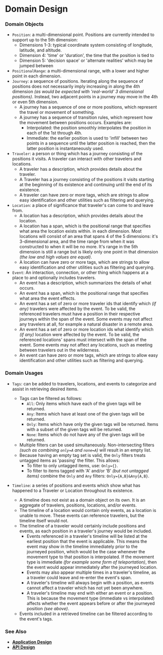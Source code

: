 # Domain Design

### Domain Objects

- `Position`: a multi-dimensional point. Positions are currently intended to
support up to the 5th dimension:
   - Dimensions 1-3: typical coordinate system consisting of longitude,
   latitude, and altitude.
   - Dimension 4: 'time' or 'duration', the time that the position is tied to
   - Dimension 5: 'decision space' or 'alternate realities' which may be
   jumped between
- `PositionalRange`: a multi-dimensional range, with a lower and higher point
in each dimension.
- `Journey`: a sequence of positions. Iterating along the sequence of positions
does not necessarily imply increasing in along the 4th dimension _(as would be
expected with 'real-world' 3 dimensional positions)_. Instead, two adjacent
points in a journey may move in the 4th or even 5th dimension.
  - A journey has a sequence of one or more positions, which represent the
  travel or movement of something.
  - A journey has a sequence of transition rules, which represent how the
  movement between positions occurs. Examples are:
     - Interpolated: the position smoothly interpolates the position in each of
     the 1st through 4th.
     - Immediate: the earlier position is used to 'infill' between two points
     in a sequence until the latter position is reached, then the latter
     position is instantaneously used.
- `Traveler`: a person or thing which has a journey consisting of the positions
it visits. A traveler can interact with other travelers and locations.
   - A traveler has a description, which provides details about the traveler.
   - A Traveler has a journey consisting of the positions it visits starting at
   the beginning of its existence and continuing until the end of its existence.
   - A traveler can have zero or more tags, which are strings to allow easy
   identification and other utilities such as filtering and querying.
- `Location`: a place of significance that traveler's can come to and leave
from.
   - A location has a description, which provides details about the location.
   - A location has a span, which is the positional range that specifies what
   area the location exists within.
   in each dimension. Most locations will consist of an area that spans 4 of the
   5 dimensions: it's 3-dimensional area, and the time range from when it was
   constructed to when it will be no more. It's range in the 5th dimension is
   still a range but is likely only one point in that dimension _(the low and
   high values are equal)_.
   - A location can have zero or more tags, which are strings to allow easy
   identification and other utilities such as filtering and querying.
- `Event`: An interaction, connection, or other thing which happens at a place
to and optionally includes travelers.
   - An event has a description, which summarizes the details of what occurs.
   - An event has a span, which is the positional range that specifies what area
   the event effects.
   - An event has a set of zero or more traveler ids that identify which _(if
   any)_ travelers were affected by the event. To be valid, the referenced
   travelers must have a position in their respective journeys within the span
   of the event. Some events may not affect any travelers at all, for example
   a natural disaster in a remote area.
   - An event has a set of zero or more location ids what identify which _(if
   any)_ location were affected by the event. To be valid, the referenced
   locations' spans must intersect with the span of the event. Some events may
   not affect any locations, such as meeting between travelers out in the
   wilderness.
   - An event can have zero or more tags, which are strings to allow easy
   identification and other utilities such as filtering and querying.

### Domain Usages

- `Tags`: can be added to travelers, locations, and events to categorize and
assist in retrieving desired items. 
   - Tags can be filtered as follows:
      - `All`: Only items which have each of the given tags will be returned.
      - `Any`: Items which have at least one of the given tags will be returned.
      - `Only`: Items which have only the given tags will be returned. Items 
      with a subset of the given tags will be returned.
      - `None`: Items which do not have any of the given tags will be returned.
   - Multiple filters can be used simultaneously. Non-intersecting filters
   _(such as combining `only=A` and `none=A`)_ will result in an empty list.
   - Because having an empty tag set is valid, the `Only` filters treats
   untagged items as 'passing' the filter. This allows:
      - To filter to only untagged items, use: `Only={}`.
      - To filter to items tagged with 'A' and/or 'B' _(but not untagged items)_
      combine the `Only` and `Any` filters: `Only={A,B}&Any{A,B}`.
   

- `Timeline`: a series of positions and events which show what has happened to
a Traveler or Location throughout its existence.
   - A timeline does not exist as a domain object on its own. It is an aggregate
   of travelers, positions, locations, and/or events.
   - The timeline of a location would contain only events, as a location is
   unable to move. These events can reference travelers, but the timeline itself
   would not.
   - The timeline of a traveler would certainly include positions and events, as
   each position in a traveler's journey would be included.
      - Events referenced in a traveler's timeline will be listed at the
      earliest position that the event is applicable. This means the event may
      show in the timeline immediately prior to the journeyed position, which
      would be the case whenever the movement type to that position is
      interpolated. If the movement type is immediate _(for example some form of
      teleportation)_, then the event would appear immediately after the
      journeyed location.
      - Events may also appear multiple times in a traveler's timeline, as a
      traveler could leave and re-enter the event's span.
      - A traveler's timeline will always begin with a position, as events 
      cannot affect a traveler which has not yet been anywhere.
      - A traveler's timeline may end with either an event or a position. This
      is because the movement type (immediate vs interpolated) affects whether
      the event appears before or after the journeyed position _(see above)_. 
   - Events included in a retrieved timeline can be filtered according to the
   event's tags.

### See Also

- [**Application Design**](./applicationDesign.md)
- [**API Design**](./apiDesign.md)
